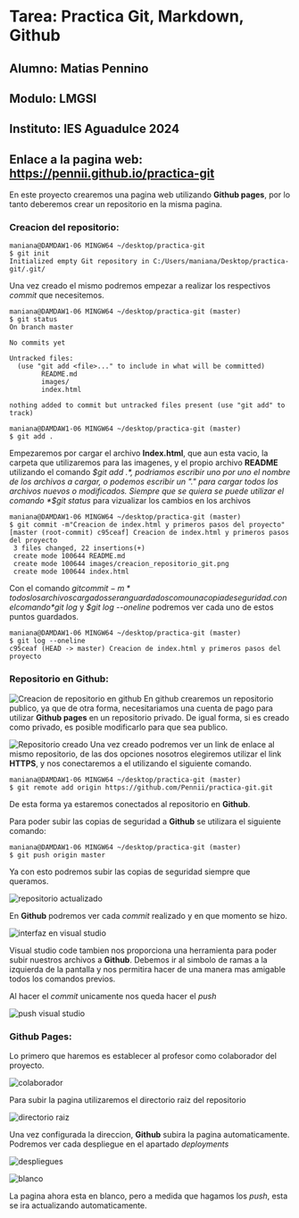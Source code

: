 # Tarea: Practica Git, Markdown, Github

## Alumno: Matias Pennino
## Modulo: LMGSI
## Instituto: IES Aguadulce 2024
## Enlace a la pagina web: https://pennii.github.io/practica-git

En este proyecto crearemos una pagina web utilizando **Github pages**, por lo tanto deberemos crear un repositorio en la misma pagina.

### Creacion del repositorio:

```
maniana@DAMDAW1-06 MINGW64 ~/desktop/practica-git
$ git init
Initialized empty Git repository in C:/Users/maniana/Desktop/practica-git/.git/
```

Una vez creado el mismo podremos empezar a realizar los respectivos _commit_ que necesitemos. 

```
maniana@DAMDAW1-06 MINGW64 ~/desktop/practica-git (master)
$ git status
On branch master

No commits yet

Untracked files:
  (use "git add <file>..." to include in what will be committed)
        README.md
        images/
        index.html

nothing added to commit but untracked files present (use "git add" to track)

maniana@DAMDAW1-06 MINGW64 ~/desktop/practica-git (master)
$ git add .
```
Empezaremos por cargar el archivo **Index.html**, que aun esta vacio, la carpeta que utilizaremos para las imagenes, y el propio archivo **README** utilizando el comando *$git add .*, podriamos escribir uno por uno el nombre de los archivos a cargar, o podemos escribir un "." para cargar todos los archivos nuevos o modificados.
Siempre que se quiera se puede utilizar el comando *$git status* para vizualizar los cambios en los archivos

```
maniana@DAMDAW1-06 MINGW64 ~/desktop/practica-git (master)
$ git commit -m"Creacion de index.html y primeros pasos del proyecto"
[master (root-commit) c95ceaf] Creacion de index.html y primeros pasos del proyecto
 3 files changed, 22 insertions(+)
 create mode 100644 README.md
 create mode 100644 images/creacion_repositorio_git.png
 create mode 100644 index.html
```
Con el comando *$git commit -m* todos los archivos cargados seran guardados como una copia de seguridad. con el comando *$git log* y *$git log --oneline* podremos ver cada uno de estos puntos guardados.

```
maniana@DAMDAW1-06 MINGW64 ~/desktop/practica-git (master)
$ git log --oneline
c95ceaf (HEAD -> master) Creacion de index.html y primeros pasos del proyecto
```

### Repositorio en Github:

![Creacion de repositorio en github](images/documentacion/creacion_repositorio_git.png)
En github crearemos un repositorio publico, ya que de otra forma, necesitariamos una cuenta de pago para utilizar **Github pages** en un repositorio privado. De igual forma, si es creado como privado, es posible modificarlo para que sea publico.

![Repositorio creado](images/documentacion/conexion_github.png)
Una vez creado podremos ver un link de enlace al mismo repositorio, de las dos opciones nosotros elegiremos utilizar el link **HTTPS**, y nos conectaremos a el utilizando el siguiente comando.
```
maniana@DAMDAW1-06 MINGW64 ~/desktop/practica-git (master)
$ git remote add origin https://github.com/Pennii/practica-git.git
```
De esta forma ya estaremos conectados al repositorio en **Github**.

Para poder subir las copias de seguridad a **Github** se utilizara el siguiente comando:
```
maniana@DAMDAW1-06 MINGW64 ~/desktop/practica-git (master)
$ git push origin master
```

Ya con esto podremos subir las copias de seguridad siempre que queramos.

![repositorio actualizado](images/documentacion/repositorio_subido.png)

En **Github** podremos ver cada *commit* realizado y en que momento se hizo.

![interfaz en visual studio](images/documentacion/interfaz_vs.png)

Visual studio code tambien nos proporciona una herramienta para poder subir nuestros archivos a **Github**. Debemos ir al simbolo de ramas a la izquierda de la pantalla y nos permitira hacer de una manera mas amigable todos los comandos previos.

Al hacer el *commit* unicamente nos queda hacer el *push*

![push visual studio](images/documentacion/push_vs.png)

### Github Pages:

Lo primero que haremos es establecer al profesor como colaborador del proyecto.

![colaborador](images/documentacion/colaborador.png)

Para subir la pagina utilizaremos el directorio raiz del repositorio

![directorio raiz](images/documentacion/directrio_pages.png)

Una vez configurada la direccion, **Github** subira la pagina automaticamente. Podremos ver cada despliegue en el apartado _deployments_

![despliegues](images/documentacion/deployments.png)

![blanco](images/documentacion/pagina_blanco.png)

La pagina ahora esta en blanco, pero a medida que hagamos los *push*, esta se ira actualizando automaticamente.